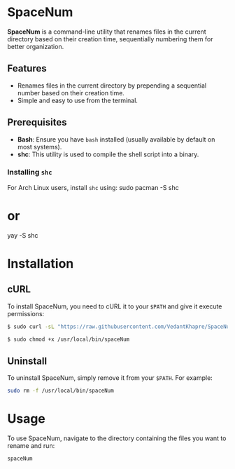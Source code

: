 # SpaceNum

**SpaceNum** is a command-line utility that renames files in the current directory based on their creation time, sequentially numbering them for better organization.

## Features

- Renames files in the current directory by prepending a sequential number based on their creation time.
- Simple and easy to use from the terminal.

## Prerequisites

- **Bash**: Ensure you have `bash` installed (usually available by default on most systems).
- **shc**: This utility is used to compile the shell script into a binary.

### Installing `shc`

For Arch Linux users, install `shc` using:
sudo pacman -S shc
# or
yay -S shc

# Installation

## cURL

To install SpaceNum, you need to cURL it to your `$PATH` and give it execute permissions:

```bash
$ sudo curl -sL "https://raw.githubusercontent.com/VedantKhapre/SpaceNum/main/spaceNum.sh" -o /usr/local/bin/spaceNum
```
```bash
$ sudo chmod +x /usr/local/bin/spaceNum
```
## Uninstall

To uninstall SpaceNum, simply remove it from your `$PATH`. For example:

```bash
sudo rm -f /usr/local/bin/spaceNum
```
# Usage

To use SpaceNum, navigate to the directory containing the files you want to rename and run:

```bash
spaceNum
